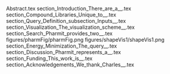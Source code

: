 Abstract.tex
section_Introduction_There_are_a__.tex
section_Compound_Libraries_Unique_to__.tex
section_Query_Definition_subsection_Inputs__.tex
section_Visualization_The_visualization_scheme__.tex
section_Search_Pharmit_provides_two__.tex
figures/pharmFig/pharmFig.png
figures/shapeVis1/shapeVis1.png
section_Energy_Minimization_The_query__.tex
section_Discussion_Pharmit_represents_a__.tex
section_Funding_This_work_is__.tex
section_Acknowledgements_We_thank_Charles__.tex